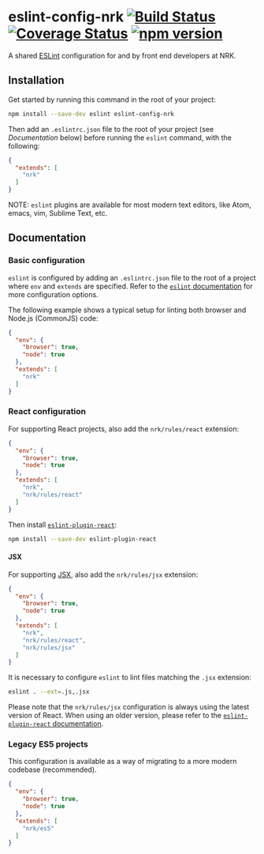 # eslint-config-nrk [![Build Status](https://travis-ci.org/nrkno/eslint-config-nrk.svg?branch=master)](https://travis-ci.org/nrkno/eslint-config-nrk) [![Coverage Status](https://img.shields.io/coveralls/nrkno/eslint-config-nrk/master.svg?style=flat)](https://coveralls.io/github/nrkno/eslint-config-nrk?branch=master) [![npm version](https://img.shields.io/npm/v/eslint-config-nrk.svg?style=flat)](https://www.npmjs.com/package/eslint-config-nrk)

A shared [ESLint](http://eslint.org/) configuration for and by front end developers at NRK.

## Installation

Get started by running this command in the root of your project:

```sh
npm install --save-dev eslint eslint-config-nrk
```

Then add an `.eslintrc.json` file to the root of your project (see *Documentation* below) before running the `eslint` command, with the following:

```json
{
  "extends": [
    "nrk"
  ]
}
```

NOTE: `eslint` plugins are available for most modern text editors, like Atom, emacs, vim, Sublime Text, etc.

## Documentation

### Basic configuration

`eslint` is configured by adding an `.eslintrc.json` file to the root of a project where `env` and `extends` are specified. Refer to the [`eslint` documentation](http://eslint.org/docs/user-guide/configuring) for more configuration options.

The following example shows a typical setup for linting both browser and Node.js (CommonJS) code:

```json
{
  "env": {
    "browser": true,
    "node": true
  },
  "extends": [
    "nrk"
  ]
}
```

### React configuration

For supporting React projects, also add the `nrk/rules/react` extension:

```json
{
  "env": {
    "browser": true,
    "node": true
  },
  "extends": [
    "nrk",
    "nrk/rules/react"
  ]
}
```

Then install [`eslint-plugin-react`](https://github.com/yannickcr/eslint-plugin-react):

```sh
npm install --save-dev eslint-plugin-react
```

#### JSX

For supporting [JSX](https://facebook.github.io/react/docs/jsx-in-depth.html), also add the `nrk/rules/jsx` extension:

```json
{
  "env": {
    "browser": true,
    "node": true
  },
  "extends": [
    "nrk",
    "nrk/rules/react",
    "nrk/rules/jsx"
  ]
}
```

It is necessary to configure `eslint` to lint files matching the `.jsx` extension:

```sh
eslint . --ext=.js,.jsx
```

Please note that the `nrk/rules/jsx` configuration is always using the latest version of React. When using an older version, please refer to the [`eslint-plugin-react` documentation](https://github.com/yannickcr/eslint-plugin-react#configuration).

### Legacy ES5 projects

This configuration is available as a way of migrating to a more modern codebase (recommended).

```json
{
  "env": {
    "browser": true,
    "node": true
  },
  "extends": [
    "nrk/es5"
  ]
}
```
